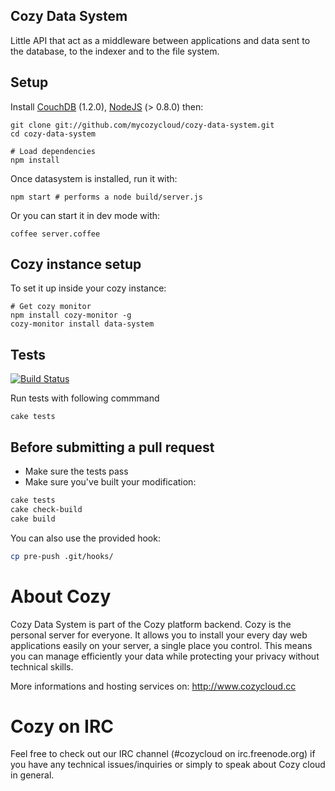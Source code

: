 ## Cozy Data System

Little API that act as a middleware between applications and data sent to the
database, to the indexer and to the file system.

## Setup

Install
[CouchDB](https://github.com/mycozycloud/cozy-data-system/wiki/Couchdb-help)
(1.2.0),
[NodeJS](https://github.com/mycozycloud/cozy-data-system/wiki/Nodejs-help)
(> 0.8.0) then:

    git clone git://github.com/mycozycloud/cozy-data-system.git
    cd cozy-data-system

    # Load dependencies
    npm install

Once datasystem is installed, run it with:

    npm start # performs a node build/server.js

Or you can start it in dev mode with:

    coffee server.coffee

## Cozy instance setup

To set it up inside your cozy instance:

    # Get cozy monitor
    npm install cozy-monitor -g
    cozy-monitor install data-system

## Tests

[![Build
Status](https://travis-ci.org/mycozycloud/cozy-data-system.png?branch=master)](https://travis-ci.org/mycozycloud/cozy-data-system)

Run tests with following commmand

    cake tests


## Before submitting a pull request
* Make sure the tests pass
* Make sure you've built your modification:

```bash
cake tests
cake check-build
cake build
```

You can also use the provided hook:

```bash
cp pre-push .git/hooks/
```

# About Cozy

Cozy Data System is part of the Cozy platform backend. Cozy is the personal
server for everyone. It allows you to install your every day web applications
easily on your server, a single place you control. This means you can manage
efficiently your data while protecting your privacy without technical skills.

More informations and hosting services on:
http://www.cozycloud.cc

# Cozy on IRC
Feel free to check out our IRC channel (#cozycloud on irc.freenode.org) if you have any technical issues/inquiries or simply to speak about Cozy cloud in general.
